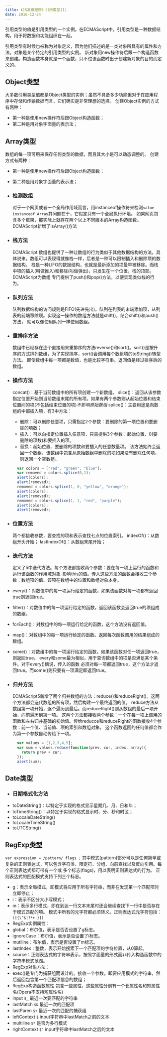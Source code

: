 ```yaml
---
title: 《JS高级程序》引用类型[1]
date: 2016-12-24
---
```

引用类型的值是引用类型的一个实例。在ECMAScript中，引用类型是一种数据结构，用于将数据和功能组织在一起。

引用类型有时候也被称为对象定义，因为他们描述的是一类对象所具有的属性和方法。对象是某个特定的引用类型的实例。 新对象用new操作符后跟一个构造函数来创建。构造函数本身就是一个函数，只不过该函数时出于创建新对象的目的而定义的。

## Object类型
大多数引用类型值都是Object类型的实例；虽然不具备多少功能但对于在应用程序中存储和传输数据而言，它们确实是非常理想的选择。 创建Object实例的方式有两种：
*   第一种是使用new操作符后跟Object构造函数；
*   第二种是用对象字面量的表示法；

## Array类型
数组的每一项可用来保存任何类型的数据，而且其大小是可以动态调整的。 创建方式有两种：
*   第一种是使用new操作符后跟Object构造函数；
*   第二种是用对象字面量的表示法；

*   ### 检测数组
    对于一个网页或者一个全局作用域而言，用instanceof操作符来检测`value instanceof Array`其问题在于，它假定只有一个全局执行环境。 如果网页包含多个框架，那实际上就存在两个以上不同版本的Array构造函数。ECMAScript新增了isArray()方法

*   ### 栈方法
    ECMAScript 数组也提供了一种让数组的行为类似于其他数据结构的方法。具体说来，数组可以表现得就像栈一样，后者是一种可以限制插入和删除项的数据结构。 栈是一种LIFO的数据结构，也就是最新添加的项最早被移除。而栈中项的插入(叫做推入)和移除(叫做弹出)，只发生在一个位置，栈的顶部。ECMAScript为数组 专门提供了push()和pop()方法，以便实现类似栈的行为。

*   ### 队列方法
    队列数据结构的访问规则是FIFO(先进先出)。队列在列表的末端添加项，从列表的前端移除项。实现这一操作的数组方法就是shift()，结合shift()和push()方法， 就可以像使用队列一样使用数组。

*   ### 重排序方法
    数组中已经存在连个直接用来重排序的方法reverse()和sort()。sort()是按升序的方式排列数组，为了实现排序，sort()会调用每个数组项的toString()转型方法。 即使数组中每一项都是数值，也是比较字符串。返回值是经过排序后的数组。

*   ### 操作方法
    concat()：基于当前数组中的所有项创建一个新数组。
    slice()：返回从该参数指定位置开始到当前数组末尾的所有项。如果有两个参数则从起始位置和结束位置间的项(不包括结束位置的项)*不影响原始数组*
    splice()：主要用途是向数组的中部插入项，有3中方法：
    *   删除：可以删除任意项，只需指定2个参数：要删除的第一项位置和要删除的项数；
    *   插入：可以向指定位置插入任意项，只需提供3个参数：起始位置、0(要删除的项数)和要插入的项。
    *   替换：起始位置、要删除的项数和要插入的任意数量项。
    该方法始终会返回一个数组，该数组中包含从原始数组中删除的项如果没有删除任何项，则返回一个空数组。

    ```js
      var colors = ["red", "green", "blue"];
      var removed = colors.splice(0,1);
      alert(colors);
      alert(removed);
      removed = colors.splice(1, 0, "yellow", "orange");
      alert(colors);
      alert(removed);
      removed = colors.splice(1, 1, "red", "purple");
      alert(colors);
      alert(removed);
    ```

*   ### 位置方法
    两个都接收参数，要查找的项和表示查找七点的位置索引。
    indexOf()：从数组开头开始；
    lastIndexOf()：从数组末尾开始；

*   ### 迭代方法
    定义了5中迭代方法。每个方法都接收两个参数：要在每一项上运行的函数和运行该函数的作用域对象-影响this的值。传入这些方法的函数会接收三个参数：数组项的值、该项在数组中的位置和数组对象本身。
*   every()：对数值中的每一项运行给定的函数，如果该函数对每一项都有返回true则返回true。
*   filter()：对数值中的每一项运行给定的函数，返回该函数会返回true的项组成的数组。
*   forEach()：对数组中的每一项运行给定的函数，这个方法没有返回值。
*   map()：对数组中的每一项运行给定的函数。返回每次函数调用的结果组成的数组。
*   some()：对数组中的每一项运行给定的函数，如果该函数对任一项返回true，则返回true。
    every和some最为相似，用于查询数组中的项是否满足某个条件。对于every()俩说，传入的函数
    必须对每一项都返回true，这个方法才返回true。而some()则只要有一项满足即返回true。

*   ### 归并方法
    ECMAScript5新增了两个归并数组的方法：reduce()和reduceRight()。这两个方法都会迭代数组的所有项，然后构建一个最终返回的值。 reduce方法从数组第一项开始，逐个遍历到最后。而reduceRight()则从数组的最后一项开始，向前遍历到第一项。 这两个方法都接收两个参数：一个在每一项上调用的函数和左右归并基础的初始值。传给reducce和reduceRight的函数接收4个参数：前一个值、当前值、项的索引和数组对象。 这个函数返回的任何值都会作为第一个参数自动传给下一项。

    ```js
      var values = [1,2,3,4,5];
      var sum = values.reduce(function(prev, cur, index, array){
        return prev + cur;
      });
      alert(sum);
    ```

## Date类型

*   ### 日期格式化方法
*   toDateString()：以特定于实现的格式显示星期几、月、日和年；
*   toTimeString()：以特定于实现的格式显示时、分、秒和时区；
*   toLocaleDateString()
*   toLocaleTimeString()
*   toUTCString()

## RegExp类型
`var expression = /pattern/ flags ;` 其中模式(pattern)部分可以是任何简单或复杂的正则表达式，可以包含字符类、限定符、分组、向前查找以及反向引用。每个正则表达式都可带有一个或 多个标志(flags)，用以表明正则表达式的行为。 正则表达式的匹配模式支持下列三个标志。
*   g：表示全局模式，即模式将应用于所有字符串，而非在发现第一个匹配项时立即停止；
*   i：表示不区分大小写模式；
*   m：表示多行模式，即在到达一行文本末尾时还会继续查找下一行中是否存在于模式匹配的项。
模式中所有的元字符都必须转义。正则表达式元字符包括：
`([{\^$|?*+.}])`
*   RegExp实例属性：
*   global：布尔值，表示是否否设置了g标志。
*   ignoreCase：布尔值，表示是否设置了i标志。
*   mutiline：布尔值，表示是否设置了m标志。
*   lastIndex：整数，表示开始搜索下一个匹配项的字符位置，从0算起。
*   source：正则表达式的字符串表示，按照字面量的形式而非传入构造函数中的字符串模式范湖。
*   RegExp对象方法：
*   exec()是专门为捕获组而设计的。接收一个参数，即要应用模式的字符串，然后返回包含第一个匹配项信息的数组；
*   RegExp构造函数属性
  包含一些属性，这些属性分别有一个长属性名和短属性名(Opera不支持短属性名)
*   input `$_` 最近一次要匹配的字符串
*   lastMatch `$&` 最近一次的匹配项
*   lastParen `$+` 最近一次的匹配的捕获组
*   leftContext `$` input字符串中lastMatch之前的文本
*   multiline `$*` 是否为多行模式
*   rightContext `$'` input字符串中lastMatch之后的文本
